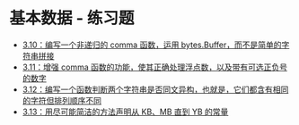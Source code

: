 # 基本数据 - 练习题

- [3.10：编写一个非递归的 comma 函数，运用 bytes.Buffer，而不是简单的字符串拼接](https://github.com/a1029563229/The-Go-Programming-Language/tree/master/practice/3/3.10)
- [3.11：增强 comma 函数的功能，使其正确处理浮点数，以及带有可选正负号的数字](https://github.com/a1029563229/The-Go-Programming-Language/tree/master/practice/3/3.11)
- [3.12：编写一个函数判断两个字符串是否同文异构，也就是，它们都含有相同的字符但排列顺序不同](https://github.com/a1029563229/The-Go-Programming-Language/tree/master/practice/3/3.12)
- [3.13：用尽可能简洁的方法声明从 KB、MB 直到 YB 的常量](https://github.com/a1029563229/The-Go-Programming-Language/tree/master/practice/3/3.13)